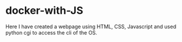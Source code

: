 # docker-with-JS
Here I have created a webpage using HTML, CSS, Javascript and used python cgi to access the cli of the OS.
